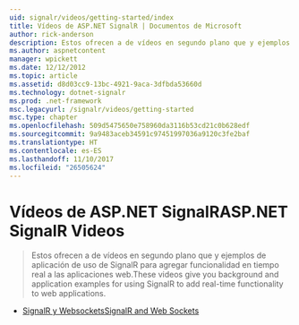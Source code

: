 ```yaml
---
uid: signalr/videos/getting-started/index
title: Vídeos de ASP.NET SignalR | Documentos de Microsoft
author: rick-anderson
description: Estos ofrecen a de vídeos en segundo plano que y ejemplos de aplicación de uso de SignalR para agregar funcionalidad en tiempo real a las aplicaciones web.
ms.author: aspnetcontent
manager: wpickett
ms.date: 12/12/2012
ms.topic: article
ms.assetid: d8d03cc9-13bc-4921-9aca-3dfbda53660d
ms.technology: dotnet-signalr
ms.prod: .net-framework
msc.legacyurl: /signalr/videos/getting-started
msc.type: chapter
ms.openlocfilehash: 509d5475650e758960da3116b53cd21c0b628edf
ms.sourcegitcommit: 9a9483aceb34591c97451997036a9120c3fe2baf
ms.translationtype: HT
ms.contentlocale: es-ES
ms.lasthandoff: 11/10/2017
ms.locfileid: "26505624"
---
```

<a name="aspnet-signalr-videos"></a><span data-ttu-id="9b208-103">Vídeos de ASP.NET SignalR</span><span class="sxs-lookup"><span data-stu-id="9b208-103">ASP.NET SignalR Videos</span></span>
====================
> <span data-ttu-id="9b208-104">Estos ofrecen a de vídeos en segundo plano que y ejemplos de aplicación de uso de SignalR para agregar funcionalidad en tiempo real a las aplicaciones web.</span><span class="sxs-lookup"><span data-stu-id="9b208-104">These videos give you background and application examples for using SignalR to add real-time functionality to web applications.</span></span>


- [<span data-ttu-id="9b208-105">SignalR y Websockets</span><span class="sxs-lookup"><span data-stu-id="9b208-105">SignalR and Web Sockets</span></span>](signalr-and-web-sockets.md)

